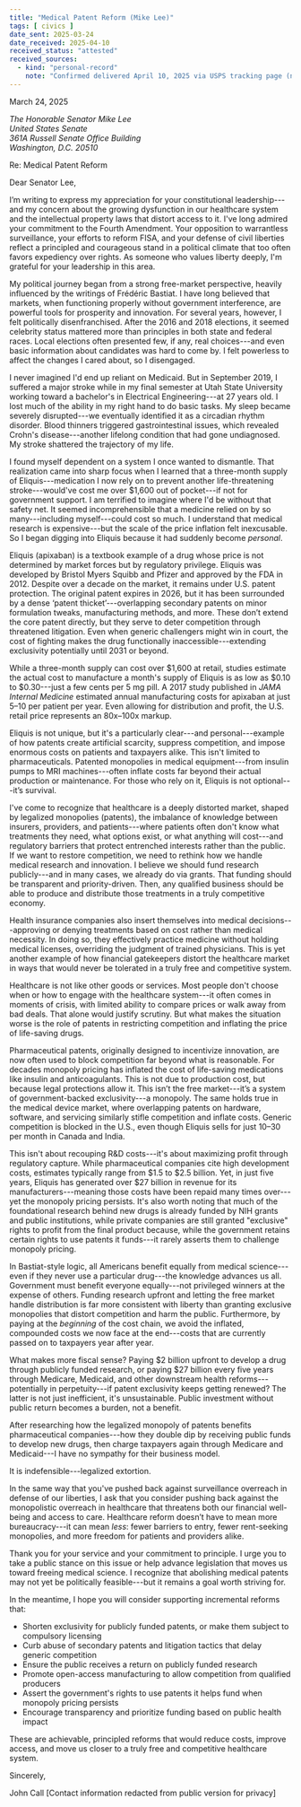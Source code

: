 ```yaml
---
title: "Medical Patent Reform (Mike Lee)"
tags: [ civics ]
date_sent: 2025-03-24
date_received: 2025-04-10
received_status: "attested"
received_sources:
  - kind: "personal-record"
    note: "Confirmed delivered April 10, 2025 via USPS tracking page (no copy preserved)."
---
```

March 24, 2025

<address>
The Honorable Senator Mike Lee<br/>
United States Senate<br/>
361A Russell Senate Office Building<br/>
Washington, D.C. 20510
</address>

Re: Medical Patent Reform

Dear Senator Lee,

I’m writing to express my appreciation for your constitutional leadership---and my concern about the growing dysfunction in our healthcare system and the intellectual property laws that distort access to it. I've long admired your commitment to the Fourth Amendment. Your opposition to warrantless surveillance, your efforts to reform FISA, and your defense of civil liberties reflect a principled and courageous stand in a political climate that too often favors expediency over rights. As someone who values liberty deeply, I'm grateful for your leadership in this area.

My political journey began from a strong free-market perspective, heavily influenced by the writings of Frédéric Bastiat. I have long believed that markets, when functioning properly without government interference, are powerful tools for prosperity and innovation. For several years, however, I felt politically disenfranchised. After the 2016 and 2018 elections, it seemed celebrity status mattered more than principles in both state and federal races. Local elections often presented few, if any, real choices---and even basic information about candidates was hard to come by. I felt powerless to affect the changes I cared about, so I disengaged.

I never imagined I'd end up reliant on Medicaid. But in September 2019, I suffered a major stroke while in my final semester at Utah State University working toward a bachelor's in Electrical Engineering---at 27 years old. I lost much of the ability in my right hand to do basic tasks. My sleep became severely disrupted---we eventually identified it as a circadian rhythm disorder. Blood thinners triggered gastrointestinal issues, which revealed Crohn's disease---another lifelong condition that had gone undiagnosed. My stroke shattered the trajectory of my life.

I found myself dependent on a system I once wanted to dismantle. That realization came into sharp focus when I learned that a three-month supply of Eliquis---medication I now rely on to prevent another life-threatening stroke---would've cost me over $1,600 out of pocket---if not for government support. I am terrified to imagine where I'd be without that safety net. It seemed incomprehensible that a medicine relied on by so many---including myself---could cost so much. I understand that medical research is expensive---but the scale of the price inflation felt inexcusable. So I began digging into Eliquis because it had suddenly become *personal*.

Eliquis (apixaban) is a textbook example of a drug whose price is not determined by market forces but by regulatory privilege. Eliquis was developed by Bristol Myers Squibb and Pfizer and approved by the FDA in 2012. Despite over a decade on the market, it remains under U.S. patent protection. The original patent expires in 2026, but it has been surrounded by a dense ‘patent thicket’---overlapping secondary patents on minor formulation tweaks, manufacturing methods, and more. These don’t extend the core patent directly, but they serve to deter competition through threatened litigation. Even when generic challengers might win in court, the cost of fighting makes the drug functionally inaccessible---extending exclusivity potentially until 2031 or beyond.

While a three-month supply can cost over $1,600 at retail, studies estimate the actual cost to manufacture a month's supply of Eliquis is as low as $0.10 to $0.30---just a few cents per 5 mg pill. A 2017 study published in *JAMA Internal Medicine* estimated annual manufacturing costs for apixaban at just $5–$10 per patient per year. Even allowing for distribution and profit, the U.S. retail price represents an 80x–100x markup.

Eliquis is not unique, but it's a particularly clear---and personal---example of how patents create artificial scarcity, suppress competition, and impose enormous costs on patients and taxpayers alike. This isn't limited to pharmaceuticals. Patented monopolies in medical equipment---from insulin pumps to MRI machines---often inflate costs far beyond their actual production or maintenance. For those who rely on it, Eliquis is not optional---it’s survival.

I've come to recognize that healthcare is a deeply distorted market, shaped by legalized monopolies (patents), the imbalance of knowledge between insurers, providers, and patients---where patients often don't know what treatments they need, what options exist, or what anything will cost---and regulatory barriers that protect entrenched interests rather than the public. If we want to restore competition, we need to rethink how we handle medical research and innovation. I believe we should fund research publicly---and in many cases, we already do via grants. That funding should be transparent and priority-driven. Then, any qualified business should be able to produce and distribute those treatments in a truly competitive economy.

Health insurance companies also insert themselves into medical decisions---approving or denying treatments based on cost rather than medical necessity. In doing so, they effectively practice medicine without holding medical licenses, overriding the judgment of trained physicians. This is yet another example of how financial gatekeepers distort the healthcare market in ways that would never be tolerated in a truly free and competitive system.

Healthcare is not like other goods or services. Most people don't choose when or how to engage with the healthcare system---it often comes in moments of crisis, with limited ability to compare prices or walk away from bad deals. That alone would justify scrutiny. But what makes the situation worse is the role of patents in restricting competition and inflating the price of life-saving drugs.

Pharmaceutical patents, originally designed to incentivize innovation, are now often used to block competition far beyond what is reasonable. For decades monopoly pricing has inflated the cost of life-saving medications like insulin and anticoagulants. This is not due to production cost, but because legal protections allow it. This isn’t the free market---it’s a system of government-backed exclusivity---a monopoly. The same holds true in the medical device market, where overlapping patents on hardware, software, and servicing similarly stifle competition and inflate costs. Generic competition is blocked in the U.S., even though Eliquis sells for just $10–$30 per month in Canada and India.

This isn't about recouping R&D costs---it's about maximizing profit through regulatory capture. While pharmaceutical companies cite high development costs, estimates typically range from $1.5 to $2.5 billion. Yet, in just five years, Eliquis has generated over $27 billion in revenue for its manufacturers---meaning those costs have been repaid many times over---yet the monopoly pricing persists. It's also worth noting that much of the foundational research behind new drugs is already funded by NIH grants and public institutions, while private companies are still granted "exclusive" rights to profit from the final product because, while the government retains certain rights to use patents it funds---it rarely asserts them to challenge monopoly pricing.

In Bastiat-style logic, all Americans benefit equally from medical science---even if they never use a particular drug---the knowledge advances us all. Government must benefit everyone equally---not privileged winners at the expense of others. Funding research upfront and letting the free market handle distribution is far more consistent with liberty than granting exclusive monopolies that distort competition and harm the public. Furthermore, by paying at the *beginning* of the cost chain, we avoid the inflated, compounded costs we now face at the end---costs that are currently passed on to taxpayers year after year.

What makes more fiscal sense? Paying $2 billion upfront to develop a drug through publicly funded research, or paying $27 billion every five years through Medicare, Medicaid, and other downstream health reforms---potentially in perpetuity---if patent exclusivity keeps getting renewed? The latter is not just inefficient, it's unsustainable. Public investment without public return becomes a burden, not a benefit.

After researching how the legalized monopoly of patents benefits pharmaceutical companies---how they double dip by receiving public funds to develop new drugs, then charge taxpayers again through Medicare and Medicaid---I have no sympathy for their business model.

It is indefensible---legalized extortion.

In the same way that you've pushed back against surveillance overreach in defense of our liberties, I ask that you consider pushing back against the monopolistic overreach in healthcare that threatens both our financial well-being and access to care. Healthcare reform doesn’t have to mean more bureaucracy---it can mean *less*: fewer barriers to entry, fewer rent-seeking monopolies, and more freedom for patients and providers alike.

Thank you for your service and your commitment to principle. I urge you to take a public stance on this issue or help advance legislation that moves us toward freeing medical science. I recognize that abolishing medical patents may not yet be politically feasible---but it remains a goal worth striving for.

In the meantime, I hope you will consider supporting incremental reforms that:

- Shorten exclusivity for publicly funded patents, or make them subject to compulsory licensing
- Curb abuse of secondary patents and litigation tactics that delay generic competition
- Ensure the public receives a return on publicly funded research
- Promote open-access manufacturing to allow competition from qualified producers
- Assert the government's rights to use patents it helps fund when monopoly pricing persists
- Encourage transparency and prioritize funding based on public health impact

These are achievable, principled reforms that would reduce costs, improve access, and move us closer to a truly free and competitive healthcare system.

Sincerely,

John Call
[Contact information redacted from public version for privacy]

